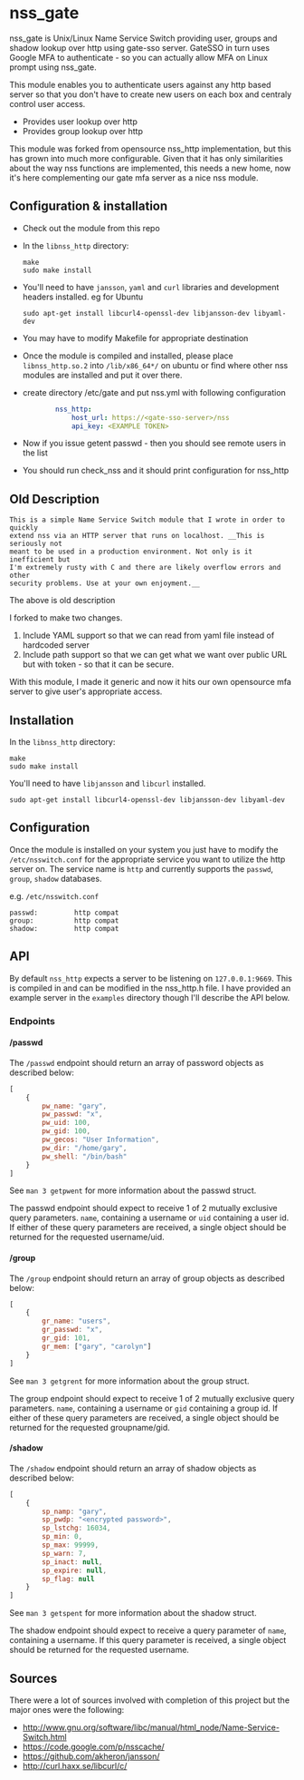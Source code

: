 # nss\_gate

nss_gate is Unix/Linux Name Service Switch providing user, groups and shadow lookup over http using gate-sso server. GateSSO in turn uses Google MFA to authenticate - so you can actually allow MFA on Linux prompt using nss_gate.

This module enables you to authenticate users against any http based server so that you don't have to create new users on each box and centraly control user access.

* Provides user lookup over http
* Provides group lookup over http

This module was forked from opensource nss_http implementation, but this has grown into much more configurable. Given that it has only similarities about the way nss functions are implemented, this needs a new home, now it's here complementing our gate mfa server as a nice nss module.

Configuration & installation
-------------

* Check out the module from this repo
* In the `libnss_http` directory:

	```
	make
	sudo make install
	```
* You'll need to have `jansson`, `yaml` and `curl` libraries and development headers installed. eg for Ubuntu

	`sudo apt-get install libcurl4-openssl-dev libjansson-dev libyaml-dev`

* You may have to modify Makefile for appropriate destination

* Once the module is compiled and installed, please place `libnss_http.so.2` into `/lib/x86_64*/` on ubuntu or find where other nss modules are installed and put it over there.

* create directory /etc/gate and put nss.yml with following configuration

	```yaml
	   		nss_http:
	  			host_url: https://<gate-sso-server>/nss
	  			api_key: <EXAMPLE TOKEN>
	```
* Now if you issue getent passwd - then you should see remote users in the list
* You should run check_nss and it should print configuration for nss_http


## Old Description

    This is a simple Name Service Switch module that I wrote in order to quickly
    extend nss via an HTTP server that runs on localhost. __This is seriously not
    meant to be used in a production environment. Not only is it inefficient but
    I'm extremely rusty with C and there are likely overflow errors and other
    security problems. Use at your own enjoyment.__
    
The above is old description

I forked to make two changes.

1. Include YAML support so that we can read from yaml file instead of hardcoded server
2. Include path support so that we can get what we want over public URL but with token - so that it can be secure.

With this module, I made it generic and now it hits our own opensource mfa server to give user's appropriate access.

## Installation

In the `libnss_http` directory:
```
make
sudo make install
```

You'll need to have `libjansson` and `libcurl` installed.

`sudo apt-get install libcurl4-openssl-dev libjansson-dev libyaml-dev`

## Configuration

Once the module is installed on your system you just have to modify the
`/etc/nsswitch.conf` for the appropriate service you want to utilize the 
http server on. The service name is `http` and currently supports the `passwd`, `group`,
`shadow` databases.

e.g. `/etc/nsswitch.conf`
```
passwd:         http compat
group:          http compat
shadow:         http compat
```

## API

By default `nss_http` expects a server to be listening on `127.0.0.1:9669`. This is compiled in
and can be modified in the nss_http.h file. I have provided an example server in the `examples`
directory though I'll describe the API below.

### Endpoints

#### /passwd

The `/passwd` endpoint should return an array of password objects as described below:

```javascript
[
    {
        pw_name: "gary",
        pw_passwd: "x",
        pw_uid: 100,
        pw_gid: 100,
        pw_gecos: "User Information",
        pw_dir: "/home/gary",
        pw_shell: "/bin/bash"
    }
]
```

See `man 3 getpwent` for more information about the passwd struct.

The passwd endpoint should expect to receive 1 of 2 mutually exclusive query parameters. `name`,
containing a username or `uid` containing a user id. If either of these query parameters are
received, a single object should be returned for the requested username/uid.


#### /group

The `/group` endpoint should return an array of group objects as described below:

```javascript
[
    {
        gr_name: "users",
        gr_passwd: "x",
        gr_gid: 101,
        gr_mem: ["gary", "carolyn"]
    }
]
```

See `man 3 getgrent` for more information about the group struct.

The group endpoint should expect to receive 1 of 2 mutually exclusive query parameters. `name`,
containing a username or `gid` containing a group id. If either of these query parameters are
received, a single object should be returned for the requested groupname/gid.

#### /shadow

The `/shadow` endpoint should return an array of shadow objects as described below:

```javascript
[
    {
        sp_namp: "gary",
        sp_pwdp: "<encrypted password>",
        sp_lstchg: 16034,
        sp_min: 0,
        sp_max: 99999,
        sp_warn: 7,
        sp_inact: null,
        sp_expire: null,
        sp_flag: null
    }
]
```

See `man 3 getspent` for more information about the shadow struct.

The shadow endpoint should expect to receive a query parameter of `name`,
containing a username. If this query parameter is received, a single object
 should be returned for the requested username.

## Sources

There were a lot of sources involved with completion of this project but the major
ones were the following:

 * http://www.gnu.org/software/libc/manual/html_node/Name-Service-Switch.html
 * https://code.google.com/p/nsscache/
 * https://github.com/akheron/jansson/
 * http://curl.haxx.se/libcurl/c/
